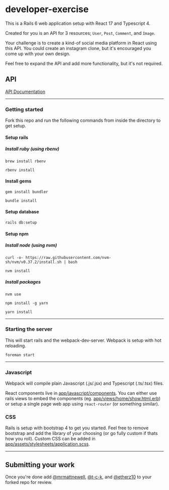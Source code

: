 # developer-exercise

This is a Rails 6 web application setup with React 17 and Typescript 4. 

Created for you is an API for 3 resources; `User`, `Post`, `Comment`, and `Image`.

Your challenge is to create a kind-of social media platform in React using this API. You could create an instagram clone, but it's encouraged you come up with your own design.

Feel free to expand the API and add more functionality, but it's not required.

## API
[API Documentation](doc/api/index.md)

_____

### Getting started

Fork this repo and run the following commands from inside the directory to get setup.

#### Setup rails
##### Install ruby (using rbenv)
```
brew install rbenv
```
```
rbenv install
```
#### Install gems
```
gem install bundler
```
```
bundle install
```
#### Setup database
```
rails db:setup
```

#### Setup npm
##### Install node (using nvm)
```
curl -o- https://raw.githubusercontent.com/nvm-sh/nvm/v0.37.2/install.sh | bash
```
```
nvm install
```
##### Install packages
```
nvm use
```
```
npm install -g yarn
```
```
yarn install
```

_____

### Starting the server
This will start rails and the webpack-dev-server. Webpack is setup with hot reloading.
```
foreman start
```

_____

### Javascript

Webpack will compile plain Javascript (.js/.jsx) and Typescript (.ts/.tsx) files. 

React components live in [app/javascript/components](app/javascript/components). You can either use rails views to embed the components (eg. [app/views/home/show.html.erb](app/views/home/show.html.erb)) or setup a single page web app using `react-router` (or something similar). 

### CSS

Rails is setup with bootstrap 4 to get you started. Feel free to remove bootstrap and add the library of your choosing (or go fully custom if thats how you roll). Custom CSS can be added in [app/assets/stylesheets/application.scss](app/assets/stylesheets/application.scss).

_____

## Submitting your work

Once you're done add [@mrmattnewell](https://github.com/mrmattnewell), [@t-c-k](https://github.com/t-c-k), and [@etherz10](https://github.com/etherz10) to your forked repo for review.
